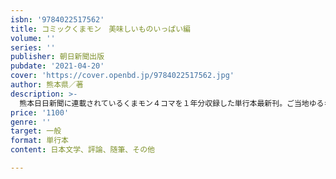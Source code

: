 ```yaml
---
isbn: '9784022517562'
title: コミックくまモン　美味しいものいっぱい編
volume: ''
series: ''
publisher: 朝日新聞出版
pubdate: '2021-04-20'
cover: 'https://cover.openbd.jp/9784022517562.jpg'
author: 熊本県／著
description: >-
  熊本日日新聞に連載されているくまモン４コマを１年分収録した単行本最新刊。ご当地ゆるキャラとして絶大な人気誇るくまモンの楽しい日々がフルカラーで収録されています。総ルビでお子様でも楽しめる一冊です。
price: '1100'
genre: ''
target: 一般
format: 単行本
content: 日本文学、評論、随筆、その他

---
```

